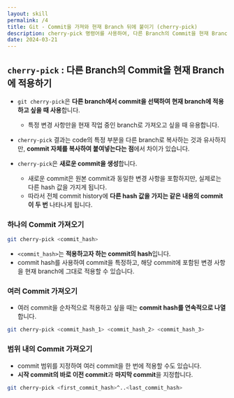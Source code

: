 ```yaml
---
layout: skill
permalink: /4
title: Git - Commit을 가져와 현재 Branch 뒤에 붙이기 (cherry-pick)
description: cherry-pick 명령어를 사용하여, 다른 Branch의 Commit을 현재 Branch에 적용할 수 있습니다.
date: 2024-03-21
---
```



## `cherry-pick` : 다른 Branch의 Commit을 현재 Branch에 적용하기

- `git cherry-pick`은 **다른 branch에서 commit을 선택하여 현재 branch에 적용하고 싶을 때 사용**합니다.
    - 특정 변경 사항만을 현재 작업 중인 branch로 가져오고 싶을 때 유용합니다.

- `cherry-pick` 결과는 code의 특정 부분을 다른 branch로 복사하는 것과 유사하지만, **commit 자체를 복사하여 붙여넣는다는 점**에서 차이가 있습니다.

- `cherry-pick`은 **새로운 commit을 생성**합니다.
    - 새로운 commit은 원본 commit과 동일한 변경 사항을 포함하지만, 실제로는 다른 hash 값을 가지게 됩니다.
    - 따라서 전체 commit history에 **다른 hash 값을 가지는 같은 내용의 commit이 두 번** 나타나게 됩니다.


### 하나의 Commit 가져오기

```bash
git cherry-pick <commit_hash>
```

- `<commit_hash>`는 **적용하고자 하는 commit의 hash**입니다.
- commit hash를 사용하여 commit을 특정하고, 해당 commit에 포함된 변경 사항을 현재 branch에 그대로 적용할 수 있습니다.


### 여러 Commit 가져오기

- 여러 commit을 순차적으로 적용하고 싶을 때는 **commit hash를 연속적으로 나열**합니다.
  
```bash
git cherry-pick <commit_hash_1> <commit_hash_2> <commit_hash_3>
```


### 범위 내의 Commit 가져오기

- commit 범위를 지정하여 여러 commit을 한 번에 적용할 수도 있습니다.
- **시작 commit의 바로 이전 commit**과 **마지막 commit**을 지정합니다.

```bash
git cherry-pick <first_commit_hash>^..<last_commit_hash>
```



